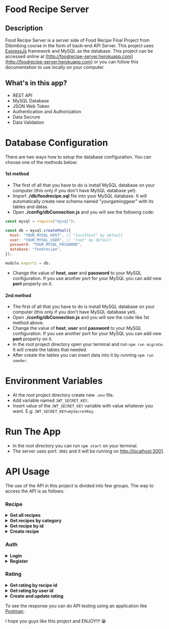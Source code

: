 # Food Recipe Server

## Description

Food Recipe Server is a server side of Food Recipe Final Project from Dibimbing course in the form of back-end API Server. This project uses [ExpressJs](https://www.npmjs.com/package/express) framework and MySQL as the database. This project can be accessed online at [http://foodrecipe-server.herokuapp.com](http://foodrecipe-server.herokuapp.com) or you can follow this documentation to use locally on your computer.

## What's in this app?

- REST API
- MySQL Database
- JSON Web Token
- Authentication and Authorization
- Data Secrure
- Data Validation

# Database Configuration

There are two ways how to setup the database configuration. You can choose one of the methods below:

#### 1st method

- The first of all that you have to do is install MySQL database on your computer (this only if you don't have MySQL database yet).
- Import **./db/foodrecipe.sql** file into your MySQL database. It will automatically create new schema named "yourgaminggear" with its tables and datas.
- Open **./config/dbConnection.js** and you will see the followng code:

```javascript
const mysql = require("mysql");

const db = mysql.createPool({
  host: "YOUR_MYSQL_HOST", // "localhost" by default
  user: "YOUR_MYSQL_USER", // "root" by default
  password: "YOUR_MYSQL_PASSWORD",
  database: "foodrecipe",
});

module.exports = db;
```

- Change the value of **host**, **user** and **password** to your MySQL configuration. If you use another port for your MySQL you can add new **port** property on it.

#### 2nd method

- The first of all that you have to do is install MySQL database on your computer (this only if you don't have MySQL database yet).
- Open **./config/dbConnection.js** and you will see the code like 1st method above.
- Change the value of **host**, **user** and **password** to your MySQL configuration. If you use another port for your MySQL you can add new **port** property on it.
- In the root project directory open your terminal and run `npm run migrate`. It will create the tables that needed.
- After create the tables you can insert data into it by running `npm run seeder`.

# Environment Variables

- At the root project directory create new `.env` file.
- Add variable named `JWT_SECRET_KEY`.
- Insert value of the `JWT_SECRET_KEY` variable with value whatever you want. E.g: `JWT_SECRET_KEY=mySecretKey`.

# Run The App

- In the root directory you can run `npm start` on your terminal.
- The server uses port: `3001` and it will be running on [http://localhost:3001](http://localhost:3001).

# API Usage

The use of the API in this project is divided into few groups. The way to access the API is as follows:

### Recipe

<details>
<summary><b>Get all recipes</b></summary>

<p>

`GET` `/recipe`

_Parameters:_ query

- `offset` integer \*requried
- `limit` integer \*required

_Response:_ JSON

- `status: 200` get recipes success

```json
{
  "count": "integer",
  "next": "string || null",
  "previous": "string || null",
  "results": [
    {
      "id": "integer",
      "category": "string",
      "name": "string",
      "cooking_time": "integer",
      "calories": "integer",
      "rating": "float",
      "image_url": "string"
    }
  ]
}
```

- `status: 404` recipe not found

```json
{
  "message": "Recipe not found."
}
```

</p>
</details>

<details>
<summary><b>Get recipes by category</b></summary>

<p>

`GET` `/recipe/{category}`

_Parameters:_ path, query

- `category` string \*required (path)
- `offset` integer \*requried (query)
- `limit` integer \*required (query)

_Response:_ JSON

- `status: 200` get recipes success

```json
{
  "count": "integer",
  "next": "string || null",
  "previous": "string || null",
  "results": [
    {
      "id": "integer",
      "category": "string",
      "name": "string",
      "cooking_time": "integer",
      "calories": "integer",
      "rating": "float",
      "image_url": "string"
    }
  ]
}
```

- `status: 404` recipe not found

```json
{
  "message": "Recipe not found."
}
```

</p>
</details>

<details>
<summary><b>Get recipe by id</b></summary>

<p>

`GET` `/recipe/{id}`

_Parameters:_ path

- `id` integer \*required

_Response:_ JSON

- `status: 200` get recipe success

```json
{
  "id": "integer",
  "username": "string",
  "category": "string",
  "name": "string",
  "cooking_time": "integer",
  "calories": "integer",
  "rating": "float",
  "image_url": "string",
  "created_at": "timestamp",
  "updated_at": "timestamp",
  "ingredients": [
    {
      "recipe_id": "integer",
      "name": "integer"
    }
  ],
  "steps": [
    {
      "recipe_id": "integer",
      "order_number": "integer",
      "description": "string"
    }
  ]
}
```

- `status: 404` recipe not found

```json
{
  "message": "Recipe not found."
}
```

</p>
</details>

<details>
<summary><b>Create recipe</b></summary>

<p>

`POST` `/recipe`

_Authorization:_ Bearer Token

- `token` access token \*required

_Parameters:_ body

- `category` string \*required
- `name` string, max:50 \*required
- `description` string \*required
- `cooking_time` integer \*required
- `calories` integer \*required
- `image_url` string \*required
- `ingredients` JSON \*required

```json
[
  {
    "name": "string"
  }
]
```

- `steps` JSON \*required

```json
[
  {
    "order_number": "integer",
    "description": "string"
  }
]
```

_Response:_ JSON

- `status: 200` create recupe success

```json
{
  "message": "Recipe created."
}
```

- `status: 401` unauthorized

```json
{
  "message": "Unauthorized."
}
```

- `status: 400` wrong authorization format

```json
{
  "auth": false,
  "message": "Wrong authorization format."
}
```

- `status: 401` token expired

```json
{
  "auth": false,
  "message": "Token expired."
}
```

- `status: 401` authorization failed

```json
{
  "auth": false,
  "message": "Invalid Token."
}
```

</p>
</details>

### Auth

<details>
<summary><b>Login</b></summary>

<p>

`POST` `/login`

_Parameters:_ body

- `email` string, valid email format \*required
- `password` string, min:8 \*required

_Response:_ JSON

- `status: 200` login success

```json
{
  "message": "Login success.",
  "access_token": "token"
}
```

- `status: 403` wrong auth

```json
{
  "message": "Email or password is incorrect."
}
```

- `status: 403` account has been deleted

```json
{
  "message": "Your account has been deleted."
}
```

- `status: 400` validation error

```json
{
  "message": ["error message"]
}
```

</p>
</details>

<details>
<summary><b>Register</b></summary>

<p>

`POST` `/register`

_Parameters:_ body

- `email` string, valid email format \*required
- `password` string, min:8 \*required
- `password_confirmation` string, min:8, match (ref: password) \*required

_Response:_ JSON

- `status: 200` register success

```json
{
  "message": "Registration success."
}
```

- `status: 400` validation error

```json
{
  "message": ["error message"]
}
```

</p>
</details>

### Rating

<details>
<summary><b>Get rating by recipe id</b></summary>

<p>

`GET` `/rating/recipe/{recipe_id}`

_Parameters:_ path

- `recipe_id` integer \*required

_Response:_ JSON

- `status: 200` get rating success

```json
{
  "total_vote": "integer",
  "rating": "float"
}
```

</p>
</details>

<details>
<summary><b>Get rating by user id</b></summary>

<p>

`GET` `/rating/user/{recipe_id}`

_Authorization:_ Bearer Token

- `token` access token \*required

_Parameters:_ path, query

- `recipe_id` integer \*required (path)
- `user_id` integer \*required (query)

_Response:_ JSON

- `status: 200` get rating success

```json
{
  "rating": "integer"
}
```

- `status: 401` unauthorized

```json
{
  "message": "Unauthorized."
}
```

- `status: 400` wrong authorization format

```json
{
  "auth": false,
  "message": "Wrong authorization format."
}
```

- `status: 401` token expired

```json
{
  "auth": false,
  "message": "Token expired."
}
```

- `status: 401` authorization failed

```json
{
  "auth": false,
  "message": "Invalid Token."
}
```

</p>
</details>

<details>
<summary><b>Create and update rating</b></summary>

<p>

`POST` `/rating/{recipe_id}`

_Authorization:_ Bearer Token

- `token` access token \*required

_Parameters:_ path, body

- `recipe_id` integer \*required (path)
- `user_id` integer \*required (body)
- `rating` integer, range(1 - 5) \*required (body)

_Response:_ JSON

- `status: 200` create rating success

```json
{
  "message": "Rating created successfully"
}
```

- `status: 200` update rating success

```json
{
  "message": "Rating updated successfully"
}
```

- `status: 400` invalid rating range

```json
{
  "message": "Rating must be between 1 and 5"
}
```

- `status: 401` unauthorized

```json
{
  "message": "Unauthorized."
}
```

- `status: 400` wrong authorization format

```json
{
  "auth": false,
  "message": "Wrong authorization format."
}
```

- `status: 401` token expired

```json
{
  "auth": false,
  "message": "Token expired."
}
```

- `status: 401` authorization failed

```json
{
  "auth": false,
  "message": "Invalid Token."
}
```

</p>
</details>

To see the response you can do API testing using an application like [Postman](https://www.postman.com/).

I hope you guys like this project and ENJOY!!! :grin:
